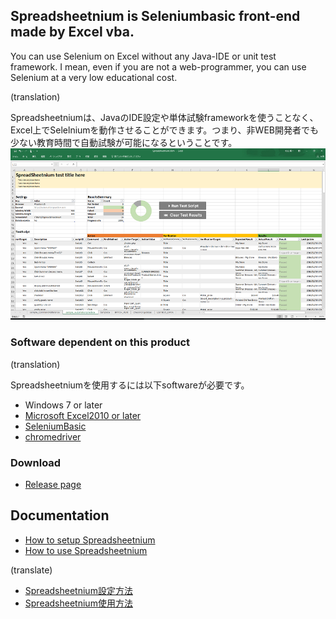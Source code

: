 ## Spreadsheetnium is Seleniumbasic front-end made by Excel vba.

You can use Selenium on Excel without any Java-IDE or unit test framework. I mean, even if you are not a web-programmer, you can use Selenium at a very low educational cost.

(translation)

Spreadsheetniumは、JavaのIDE設定や単体試験frameworkを使うことなく、Excel上でSelelniumを動作させることができます。つまり、非WEB開発者でも少ない教育時間で自動試験が可能になるということです。
![spreadsheetnium.png](./img/spreadsheetnium.png "SeleniumBasic")

### Software dependent on this product

(translation)

Spreadsheetniumを使用するには以下softwareが必要です。

- Windows 7 or later
- [Microsoft Excel2010 or later](https://products.office.com/excel)
- [SeleniumBasic](https://florentbr.github.io/SeleniumBasic/)
- [chromedriver](https://sites.google.com/a/chromium.org/chromedriver/)

### Download

- [Release page](https://github.com/ssugiya/Spreadsheetnium/releases/latest)

## Documentation

- [How to setup Spreadsheetnium](./howToSetupSpreadsheetnium.md)
- [How to use Spreadsheetnium](./howToUseSpreadsheetnium.md)

(translate)

- [Spreadsheetnium設定方法](./howToSetupSpreadsheetnium.md)
- [Spreadsheetnium使用方法](./howToUseSpreadsheetnium.md)
